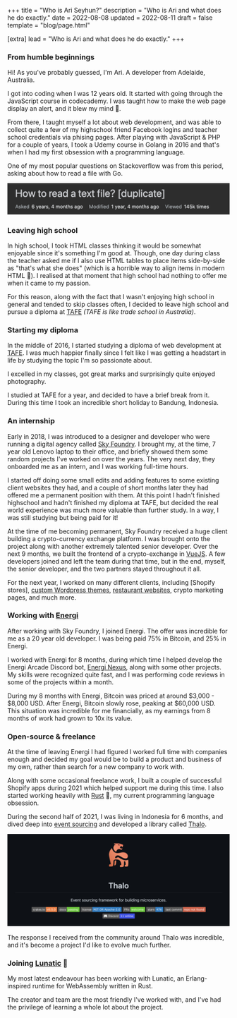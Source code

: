 +++
title = "Who is Ari Seyhun?"
description = "Who is Ari and what does he do exactly."
date = 2022-08-08
updated = 2022-08-11
draft = false
template = "blog/page.html"

[extra]
lead = "Who is Ari and what does he do exactly."
+++

### From humble beginnings

Hi! As you've probably guessed, I'm Ari. A developer from Adelaide, Australia.

I got into coding when I was 12 years old. It started with going through the JavaScript course in codecademy.
I was taught how to make the web page display an alert, and it blew my mind 🤯.

From there, I taught myself a lot about web development, and was able to collect quite a few of my highschool friend
Facebook logins and teacher school credentials via phising pages.
After playing with JavaScript & PHP for a couple of years, I took a Udemy course in Golang in 2016 and that's when I had
my first obsession with a programming language.

One of my most popular questions on Stackoverflow was from this period, asking about how to read a file with Go.

[![how_to_read_a_text_file_stackoverflow_image]][how_to_read_a_text_file_stackoverflow_link]

[how_to_read_a_text_file_stackoverflow_image]: /how-to-read-a-text-file-stackoverflow.png
[how_to_read_a_text_file_stackoverflow_link]: https://stackoverflow.com/questions/36111777/how-to-read-a-text-file

### Leaving high school

In high school, I took HTML classes thinking it would be somewhat enjoyable since it's something I'm good at.
Though, one day during class the teacher asked me if I also use HTML tables to place items side-by-side as
"that's what she does" (which is a horrible way to align items in modern HTML 🤦).
I realised at that moment that high school had nothing to offer me when it came to my passion.

For this reason, along with the fact that I wasn't enjoying high school in general and tended to skip classes often,
I decided to leave high school and pursue a diploma at [TAFE] _(TAFE is like trade school in Australia)_.

[tafe]: https://www.tafecourses.com.au/resources/what-is-tafe/

### Starting my diploma

In the middle of 2016, I started studying a diploma of web development at [TAFE].
I was much happier finally since I felt like I was getting a headstart in life by studying the topic I'm so passionate
about.

I excelled in my classes, got great marks and surprisingly quite enjoyed photography.

I studied at TAFE for a year, and decided to have a brief break from it. During this time I took an incredible short
holiday to Bandung, Indonesia.

[tafe]: https://www.tafecourses.com.au/resources/what-is-tafe/

### An internship

Early in 2018, I was introduced to a designer and developer who were running a digital agency called [Sky Foundry].
I brought my, at the time, 7 year old Lenovo laptop to their office, and briefly showed them some random projects I've
worked on over the years. The very next day, they onboarded me as an intern, and I was working full-time hours.

I started off doing some small edits and adding features to some existing client websites they had,
and a couple of short months later they had offered me a permanent position with them.
At this point I hadn't finished highschool and hadn't finished my diploma at TAFE, but decided the real world experience
was much more valuable than further study. In a way, I was still studying but being paid for it!

At the time of me becoming permanent, Sky Foundry received a huge client building a crypto-currency exchange platform.
I was brought onto the project along with another extremely talented senior developer.
Over the next 9 months, we built the frontend of a crypto-exchange in [VueJS].
A few developers joined and left the team during that time, but in the end, myself, the senior developer, and the two
partners stayed throughout it all.

For the next year, I worked on many different clients, including [Shopify stores], [custom Wordpress themes],
[restaurant websites], crypto marketing pages, and much more.

[sky foundry]: https://skyfoundry.agency/
[vuejs]: https://vuejs.org/
[shopify themes]: https://www.piratelife.com.au/
[custom wordpress themes]: https://www.piratelife.com.au/
[restaurant websites]: https://www.gondolagondola.com.au/

### Working with [Energi]

After working with Sky Foundry, I joined Energi. The offer was incredible for me as a 20 year old developer. I was being
paid 75% in Bitcoin, and 25% in Energi.

I worked with Energi for 8 months, during which time I helped develop the Energi Arcade Discord bot, [Energi Nexus],
along with some other projects.
My skills were recognized quite fast, and I was performing code reviews in some of the projects within a month.

During my 8 months with Energi, Bitcoin was priced at around $3,000 - $8,000 USD. After Energi, Bitcoin slowly rose,
peaking at $60,000 USD.
This situation was incredible for me financially, as my earnings from 8 months of work had grown to 10x its value.

[energi]: https://energi.world/
[energi nexus]: https://nexus.energi.network/

### Open-source & freelance

At the time of leaving Energi I had figured I worked full time with companies enough and decided my goal would be to
build a product and business of my own, rather than search for a new company to work with.

Along with some occasional freelance work, I built a couple of successful Shopify apps during 2021 which helped support
me during this time. I also started working heavily with [Rust] 🦀, my current programming language obsession.

During the second half of 2021, I was living in Indonesia for 6 months, and dived deep into [event sourcing] and
developed a library called [Thalo].

![thalo_github_image]

The response I received from the community around Thalo was incredible, and it's become a project I'd like to evolve
much further.

[rust]: https://www.rust-lang.org/
[event sourcing]: https://martinfowler.com/eaaDev/EventSourcing.html
[thalo]: https://github.com/thalo-rs/thalo
[thalo_github_image]: /thalo-github.png
[thalo_github_link]: https://github.com/thalo-rs/thalo

### Joining [Lunatic] 🌚

My most latest endeavour has been working with Lunatic, an Erlang-inspired runtime for WebAssembly written in Rust.

The creator and team are the most friendly I've worked with, and I've had the privilege of learning a whole lot about
the project.

[lunatic]: https://lunatic.solutions/
